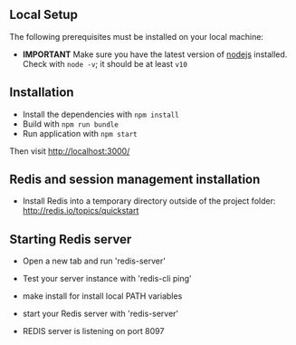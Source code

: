 Local Setup
-----------

The following prerequisites must be installed on your local machine:
- **IMPORTANT** Make sure you have the latest version of [nodejs](https://nodejs.org/download/) installed. Check with `node -v`; it should be at least `v10`

Installation
------------

- Install the dependencies with `npm install`
- Build with `npm run bundle`
- Run application with `npm start`

Then visit [http://localhost:3000/](http://localhost:3000/)

Redis and session management installation 
------------
- Install Redis into a temporary directory outside of the project folder: http://redis.io/topics/quickstart

Starting Redis server
------------
- Open a new tab and run 'redis-server'
- Test your server instance with 'redis-cli ping'


- make install for install local PATH variables
- start your Redis server with 'redis-server'
- REDIS server is listening on port 8097
